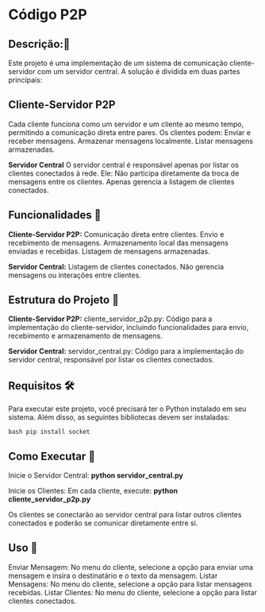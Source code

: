 # Código P2P

## Descrição:📜

Este projeto é uma implementação de um sistema de comunicação cliente-servidor com um servidor central. A solução é dividida em duas partes principais:

## Cliente-Servidor P2P
Cada cliente funciona como um servidor e um cliente ao mesmo tempo, permitindo a comunicação direta entre pares.
Os clientes podem:
Enviar e receber mensagens.
Armazenar mensagens localmente.
Listar mensagens armazenadas.

**Servidor Central**
O servidor central é responsável apenas por listar os clientes conectados à rede. 
Ele: Não participa diretamente da troca de mensagens entre os clientes.
     Apenas gerencia a listagem de clientes conectados.
     
## Funcionalidades 🚀
**Cliente-Servidor P2P:**
Comunicação direta entre clientes.
Envio e recebimento de mensagens.
Armazenamento local das mensagens enviadas e recebidas.
Listagem de mensagens armazenadas.

**Servidor Central:**
Listagem de clientes conectados.
Não gerencia mensagens ou interações entre clientes.

## Estrutura do Projeto 📁
**Cliente-Servidor P2P:**
cliente_servidor_p2p.py: Código para a implementação do cliente-servidor, incluindo funcionalidades para envio, recebimento e armazenamento de mensagens.

**Servidor Central:**
servidor_central.py: Código para a implementação do servidor central, responsável por listar os clientes conectados.

## Requisitos 🛠️
Para executar este projeto, você precisará ter o Python instalado em seu sistema. Além disso, as seguintes bibliotecas devem ser instaladas:

   ```bash pip install socket```

## Como Executar 🔧
Inicie o Servidor Central:
**python servidor_central.py**

Inicie os Clientes:
Em cada cliente, execute:
**python cliente_servidor_p2p.py**

Os clientes se conectarão ao servidor central para listar outros clientes conectados e poderão se comunicar diretamente entre si.

## Uso 💬
Enviar Mensagem: No menu do cliente, selecione a opção para enviar uma mensagem e insira o destinatário e o texto da mensagem.
Listar Mensagens: No menu do cliente, selecione a opção para listar mensagens recebidas.
Listar Clientes: No menu do cliente, selecione a opção para listar clientes conectados.

